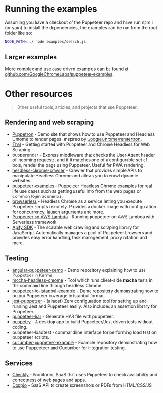 # Running the examples

Assuming you have a checkout of the Puppeteer repo and have run npm i (or yarn) to install the dependencies, the examples can be run from the root folder like so:

```bash
NODE_PATH=../ node examples/search.js
```

## Larger examples

More complex and use case driven examples can be found at [github.com/GoogleChromeLabs/puppeteer-examples](https://github.com/GoogleChromeLabs/puppeteer-examples).

# Other resources

> Other useful tools, articles, and projects that use Puppeteer.

## Rendering and web scraping

- [Puppetron](https://github.com/cheeaun/puppetron) - Demo site that shows how to use Puppeteer and Headless Chrome to render pages. Inspired by [GoogleChrome/rendertron](https://github.com/GoogleChrome/rendertron).
- [Thal](https://medium.com/@e_mad_ehsan/getting-started-with-puppeteer-and-chrome-headless-for-web-scrapping-6bf5979dee3e 'An article on medium') - Getting started with Puppeteer and Chrome Headless for Web Scraping.
- [pupperender](https://github.com/LasaleFamine/pupperender) - Express middleware that checks the User-Agent header of incoming requests, and if it matches one of a configurable set of bots, render the page using Puppeteer. Useful for PWA rendering.
- [headless-chrome-crawler](https://github.com/yujiosaka/headless-chrome-crawler) - Crawler that provides simple APIs to manipulate Headless Chrome and allows you to crawl dynamic websites.
- [puppeteer-examples](https://github.com/checkly/puppeteer-examples) - Puppeteer Headless Chrome examples for real life use cases such as getting useful info from the web pages or common login scenarios.
- [browserless](https://github.com/joelgriffith/browserless) - Headless Chrome as a service letting you execute Puppeteer scripts remotely. Provides a docker image with configuration for concurrency, launch arguments and more.
- [Puppeteer on AWS Lambda](https://github.com/jay-deshmukh/headless-chrome-with-puppeteer-on-AWS-lambda-with-serverless-framework) - Running puppeteer on AWS Lambda with Serverless framework
- [Apify SDK](https://github.com/apifytech/apify-js) - The scalable web crawling and scraping library for JavaScript. Automatically manages a pool of Puppeteer browsers and provides easy error handling, task management, proxy rotation and more.

## Testing

- [angular-puppeteer-demo](https://github.com/Quramy/angular-puppeteer-demo) - Demo repository explaining how to use Puppeteer in Karma.
- [mocha-headless-chrome](https://github.com/direct-adv-interfaces/mocha-headless-chrome) - Tool which runs client-side **mocha** tests in the command line through headless Chrome.
- [puppeteer-to-istanbul-example](https://github.com/bcoe/puppeteer-to-istanbul-example) - Demo repository demonstrating how to output Puppeteer coverage in Istanbul format.
- [jest-puppeteer](https://github.com/smooth-code/jest-puppeteer) - (almost) Zero configuration tool for setting up and running Jest and Puppeteer easily. Also includes an assertion library for Puppeteer.
- [puppeteer-har](https://github.com/Everettss/puppeteer-har) - Generate HAR file with puppeteer.
- [puppetry](https://puppetry.app/) - A desktop app to build Puppeteer/Jest driven tests without coding.
- [puppeteer-loadtest](https://github.com/svenkatreddy/puppeteer-loadtest) - commandline interface for performing load test on puppeteer scripts.
- [cucumber-puppeteer-example](https://github.com/mlampedx/cucumber-puppeteer-example) - Example repository demonstrating how to use Puppeeteer and Cucumber for integration testing.

## Services

- [Checkly](https://checklyhq.com) - Monitoring SaaS that uses Puppeteer to check availability and correctness of web pages and apps.
- [Doppio](https://doppio.sh) - SaaS API to create screenshots or PDFs from HTML/CSS/JS

